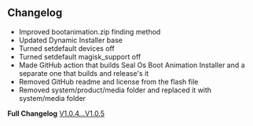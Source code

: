 ## Changelog
- Improved bootanimation.zip finding method
- Updated Dynamic Installer base
- Turned setdefault devices off
- Turned setdefault magisk_support off
- Made GitHub action that builds Seal Os Boot Animation Installer and a separate one that builds and release's it
- Removed GitHub readme and license from the flash file
- Removed system/product/media folder and replaced it with system/media folder 

**Full Changelog** [V1.0.4...V1.0.5](https://github.com/TOBY19k/Seal-Os-Boot-Animation-Installer/compare/V1.0.4...V1.0.5)
